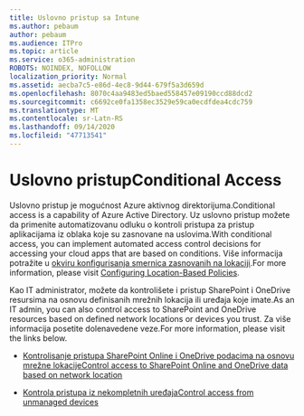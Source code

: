 ```yaml
---
title: Uslovno pristup sa Intune
ms.author: pebaum
author: pebaum
ms.audience: ITPro
ms.topic: article
ms.service: o365-administration
ROBOTS: NOINDEX, NOFOLLOW
localization_priority: Normal
ms.assetid: aecba7c5-e86d-4ec8-9d44-679f5a3d659d
ms.openlocfilehash: 8070c4aa9483ed5baed558457e09190ccd88dcd2
ms.sourcegitcommit: c6692ce0fa1358ec3529e59ca0ecdfdea4cdc759
ms.translationtype: MT
ms.contentlocale: sr-Latn-RS
ms.lasthandoff: 09/14/2020
ms.locfileid: "47713541"
---
```

# <a name="conditional-access"></a><span data-ttu-id="956ff-102">Uslovno pristup</span><span class="sxs-lookup"><span data-stu-id="956ff-102">Conditional Access</span></span>

<span data-ttu-id="956ff-103">Uslovno pristup je mogućnost Azure aktivnog direktorijuma.</span><span class="sxs-lookup"><span data-stu-id="956ff-103">Conditional access is a capability of Azure Active Directory.</span></span> <span data-ttu-id="956ff-104">Uz uslovno pristup možete da primenite automatizovanu odluku o kontroli pristupa za pristup aplikacijama iz oblaka koje su zasnovane na uslovima.</span><span class="sxs-lookup"><span data-stu-id="956ff-104">With conditional access, you can implement automated access control decisions for accessing your cloud apps that are based on conditions.</span></span> <span data-ttu-id="956ff-105">Više informacija potražite u [okviru konfigurisanja smernica zasnovanih na lokaciji](https://docs.microsoft.com/azure/active-directory/conditional-access/overview).</span><span class="sxs-lookup"><span data-stu-id="956ff-105">For more information, please visit [Configuring Location-Based Policies](https://docs.microsoft.com/azure/active-directory/conditional-access/overview).</span></span>

<span data-ttu-id="956ff-106">Kao IT administrator, možete da kontrolišete i pristup SharePoint i OneDrive resursima na osnovu definisanih mrežnih lokacija ili uređaja koje imate.</span><span class="sxs-lookup"><span data-stu-id="956ff-106">As an IT admin, you can also control access to SharePoint and OneDrive resources based on defined network locations or devices you trust.</span></span> <span data-ttu-id="956ff-107">Za više informacija posetite dolenavedene veze.</span><span class="sxs-lookup"><span data-stu-id="956ff-107">For more information, please visit the links below.</span></span>

- [<span data-ttu-id="956ff-108">Kontrolisanje pristupa SharePoint Online i OneDrive podacima na osnovu mrežne lokacije</span><span class="sxs-lookup"><span data-stu-id="956ff-108">Control access to SharePoint Online and OneDrive data based on network location</span></span>](https://docs.microsoft.com/sharepoint/control-access-based-on-network-location)

- [<span data-ttu-id="956ff-109">Kontrola pristupa iz nekompletnih uređaja</span><span class="sxs-lookup"><span data-stu-id="956ff-109">Control access from unmanaged devices</span></span>](https://docs.microsoft.com/sharepoint/control-access-from-unmanaged-devices)

